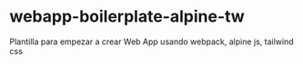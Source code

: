 # webapp-boilerplate-alpine-tw
Plantilla para empezar a crear Web App usando webpack, alpine js, tailwind css
